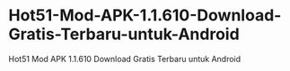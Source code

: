 # Hot51-Mod-APK-1.1.610-Download-Gratis-Terbaru-untuk-Android
Hot51 Mod APK 1.1.610 Download Gratis Terbaru untuk Android
